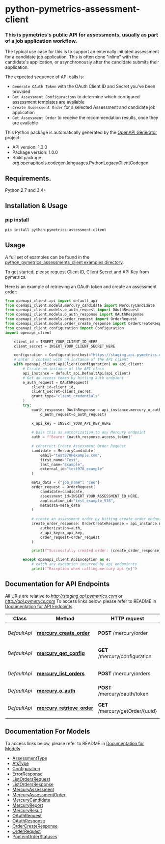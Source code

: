 # python-pymetrics-assessment-client
### This is pymetrics's public API for assessments, usually as part of a job application workflow.
The typical use case for this is to support an externally initiated assessment for a candidate job application.
This is often done \"inline\" with the candidate's application, or asynchronously after the candidate submits their application.

The expected sequence of API calls is:
* `Generate OAuth Token` with the OAuth Client ID and Secret you've been provided
* `Get Assessment Configurations` to determine which configured assessment templates are available
* `Create Assessment Order` for a selected Assessment and candidate job application
* `Get Assessment Order` to receive the recommendation results, once they are available

This Python package is automatically generated by the [OpenAPI Generator](https://openapi-generator.tech) project:

- API version: 1.3.0
- Package version: 1.0.0
- Build package: org.openapitools.codegen.languages.PythonLegacyClientCodegen

## Requirements.

Python 2.7 and 3.4+

## Installation & Usage
### pip install


```sh
pip install python-pymetrics-assessment-client
```



## Usage

A full set of examples can be found in the [python_pymetrics_assessments_client examples directory](https://github.com/pymetrics/python_pymetrics_assessment_client/tree/main/openapi_client/examples).

To get started, please request Client ID, Client Secret and API Key from pymetrics.

Here is an example of retrieving an OAuth token and create an assessment order:

```python
from openapi_client.api import default_api
from openapi_client.models.mercury_candidate import MercuryCandidate
from openapi_client.models.o_auth_request import OAuthRequest
from openapi_client.models.o_auth_response import OAuthResponse
from openapi_client.models.order_request import OrderRequest
from openapi_client.models.order_create_response import OrderCreateResponse
from openapi_client.configuration import Configuration
import openapi_client

    client_id = INSERT_YOUR_CLIENT_ID_HERE
    client_secret = INSERT_YOUR_CLIENT_SECRET_HERE

    configuration = Configuration(host="https://staging.api.pymetrics.com")
    # Enter a context with an instance of the API client
    with openapi_client.ApiClient(configuration) as api_client:
        # Create an instance of the API class
        api_instance = default_api.DefaultApi(api_client)
        # Get an access token by hitting auth endpiont
        o_auth_request = OAuthRequest(
            client_id=client_id,
            client_secret=client_secret,
            grant_type="client_credentials"
        )
        try:
            oauth_response: OAuthResponse = api_instance.mercury_o_auth(
                o_auth_request=o_auth_request)

            x_api_key = INSERT_YOUR_API_KEY_HERE
            
            # pass this as authorization to any Mercury endpoint
            auth = f"Bearer {oauth_response.access_token}"
            
            # construct Create Assessment Order Request
            candidate = MercuryCandidate(
                email="test978@example.com",
                first_name="Test",
                last_name="Example",
                external_id="test978_example"
            )

            meta_data = {"job_name": "ceo"}
            order_request = OrderRequest(
                candidate=candidate,
                assessment_id=INSERT_YOUR_ASSESSMENT_ID_HERE,
                application_id="test_example_978",
                metadata=meta_data
            )
            
            # create an assessment order by hitting create order endpoint
            create_order_response: OrderCreateResponse = api_instance.mercury_create_order(
                authorization=auth,
                x_api_key=x_api_key,
                order_request=order_request
            )

            print(f"Successfully created order: {create_order_response}")

        except openapi_client.ApiException as e:
            # catch any exception incurred by api endpoinnts
            print(f"Exception when calling mercury api {e}")
```

## Documentation for API Endpoints

All URIs are relative to *http://staging.api.pymetrics.com* or *http://api.pymetrics.com* 
To access links below, please refer to README in [Documentation for API Endpoints](https://github.com/pymetrics/python_pymetrics_assessment_client/#documentation-for-api-endpoints)

Class | Method | HTTP request | Description
------------ | ------------- | ------------- | -------------
*DefaultApi* | [**mercury_create_order**](docs/DefaultApi.md#mercury_create_order) | **POST** /mercury/order | Create Assessment Order
*DefaultApi* | [**mercury_get_config**](docs/DefaultApi.md#mercury_get_config) | **GET** /mercury/configuration | Get Assessment Configurations
*DefaultApi* | [**mercury_list_orders**](docs/DefaultApi.md#mercury_list_orders) | **POST** /mercury/orders | List Assessment Orders
*DefaultApi* | [**mercury_o_auth**](docs/DefaultApi.md#mercury_o_auth) | **POST** /mercury/oauth/token | Generate OAuth Token
*DefaultApi* | [**mercury_retrieve_order**](docs/DefaultApi.md#mercury_retrieve_order) | **GET** /mercury/getOrder/{uuid} | Get Assessment Order


## Documentation For Models
To access links below, please refer to README in [Documentation for Models](https://github.com/pymetrics/python_pymetrics_assessment_client/#documentation-for-models)

 - [AssessmentType](docs/AssessmentType.md)
 - [AtsType](docs/AtsType.md)
 - [Configuration](docs/Configuration.md)
 - [ErrorResponse](docs/ErrorResponse.md)
 - [ListOrdersRequest](docs/ListOrdersRequest.md)
 - [ListOrdersResponse](docs/ListOrdersResponse.md)
 - [MercuryAssessment](docs/MercuryAssessment.md)
 - [MercuryAssessmentOrder](docs/MercuryAssessmentOrder.md)
 - [MercuryCandidate](docs/MercuryCandidate.md)
 - [MercuryReport](docs/MercuryReport.md)
 - [MercuryResult](docs/MercuryResult.md)
 - [OAuthRequest](docs/OAuthRequest.md)
 - [OAuthResponse](docs/OAuthResponse.md)
 - [OrderCreateResponse](docs/OrderCreateResponse.md)
 - [OrderRequest](docs/OrderRequest.md)
 - [PontemOrderStatuses](docs/PontemOrderStatuses.md)



